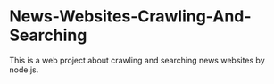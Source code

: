 # News-Websites-Crawling-And-Searching
This is a web project about crawling and searching news websites by node.js.
